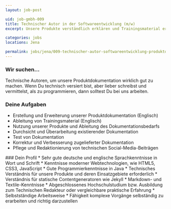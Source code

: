 ```yaml
---
layout: job-post

uid: job-gmbh-009
title: Technischer Autor in der Softwareentwicklung (m/w)
excerpt: Unsere Produkte verständlich erklären und Trainingsmaterial erstellen.

categories: jobs
locations: Jena

permalink: jobs/jena/009-technischer-autor-softwareentwicklung-produktdokumentation.html
---
```


<div markdown="1" class="col-sm-8 col-md-4">

### Wir suchen...
Technische Autoren, um unsere Produktdokumentation wirklich gut zu machen. Wenn Du technisch versiert bist, aber lieber schreibst und vermittelst, als zu programmieren, dann solltest Du bei uns arbeiten.

### Deine Aufgaben

* Erstellung und Erweiterung unserer Produktdokumentation (Englisch)
* Ableitung von Trainingsmaterial (Englisch)
* Nutzung unserer Produkte und Ableitung des Dokumentationsbedarfs
* Durchsicht und Überarbeitung existierender Dokumentation
* Test von Dokumentation
* Korrektur und Verbesserung zugelieferter Dokumentation
* Pflege und Redaktionierung von technischen Social-Media-Beiträgen

</div>

<div markdown="1" class="col-sm-8 col-sm-offset-4 col-md-4 col-md-offset-0">
### Dein Profil
* Sehr gute deutsche und englische Sprachkenntnisse in Wort und Schrift
* Kenntnisse moderner Webtechnologien, wie HTML5, CSS3, JavaScript
* Gute Programmierkenntnisse in Java
* Technisches Verständnis für unsere Produkte und deren Einsatzgebiete erforderlich
* Verständnis für statische Contentgeneratoren wie Jekyll
* Markdown- und Textile-Kenntnisse
* Abgeschlossenes Hochschulstudium bzw. Ausbildung zum Technischen Redakteur oder vergleichbare praktische Erfahrung
* Selbstständige Arbeitsweise
* Fähigkeit komplexe Vorgänge selbständig zu erarbeiten und richtig darzustellen

</div>
